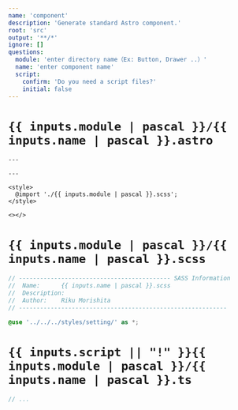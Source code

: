 ```yaml
---
name: 'component'
description: 'Generate standard Astro component.'
root: 'src'
output: '**/*'
ignore: []
questions:
  module: 'enter directory name（Ex: Button, Drawer ..）'
  name: 'enter component name'
  script:
    confirm: 'Do you need a script files?'
    initial: false
---
```


# `{{ inputs.module | pascal }}/{{ inputs.name | pascal }}.astro`

```astro
---

---

<style>
  @import './{{ inputs.module | pascal }}.scss';
</style>

<></>
```

# `{{ inputs.module | pascal }}/{{ inputs.name | pascal }}.scss`

```scss
// ------------------------------------------- SASS Information
//  Name:      {{ inputs.name | pascal }}.scss
//  Description:
//  Author:    Riku Morishita
// -----------------------------------------------------------

@use '../../../styles/setting/' as *;
```

# `{{ inputs.script || "!" }}{{ inputs.module | pascal }}/{{ inputs.name | pascal }}.ts`

```typescript
// ...
```
